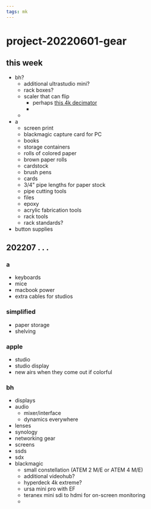 ```yaml
---
tags: mk
---
```


# project-20220601-gear


## this week

- bh?
    - additional ultrastudio mini?
    - rack boxes?
    - scaler that can flip
        - perhaps [this 4k decimator](https://www.sharbor.com/12g-cross-4k-hdmi-sdi-cross-converter-w-scaling-and-frame-rate-conversion.html?gclid=CjwKCAjwkMeUBhBuEiwA4hpqEFhNdB5tMu6AfBU-Ba8rAr-9LwQW_xgAAYY63IVAhFW_uKq15xrnchoCoPQQAvD_BwE)
        - 
    - 
- a
    - screen print
    - blackmagic capture card for PC
    - books
    - storage containers
    - rolls of colored paper
    - brown paper rolls
    - cardstock
    - brush pens
    - cards
    - 3/4" pipe lengths for paper stock
    - pipe cutting tools
    - files
    - epoxy
    - acrylic fabrication tools
    - rack tools
    - rack standards?
- button supplies
    



## 202207 . . .

### a

- keyboards
- mice
- macbook power
- extra cables for studios

### simplified
- paper storage
- shelving


### apple
- studio
- studio display
- new airs when they come out if colorful

### bh
- displays
- audio
    - mixer/interface
    - dynamics everywhere
- lenses
- synology
- networking gear
- screens
- ssds
- sdx
- blackmagic
    - small constellation (ATEM 2 M/E or ATEM 4 M/E)
    - additional videohub?
    - hyperdeck 4k extreme?
    - ursa mini pro with EF
    - teranex mini sdi to hdmi for on-screen monitoring
    - 